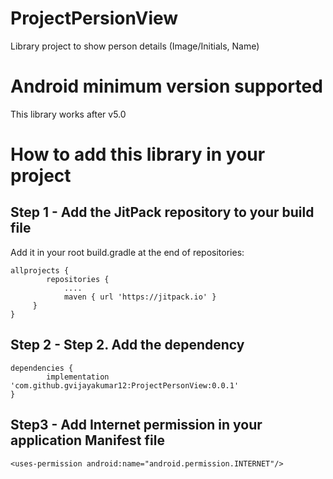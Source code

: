 # ProjectPersionView
Library project to show person details (Image/Initials, Name)

# Android minimum version supported
This library works after v5.0

# How to add this library in your project

## Step 1 - Add the JitPack repository to your build file
Add it in your root build.gradle at the end of repositories:

	allprojects {
    		repositories {    
        		....	
        		maven { url 'https://jitpack.io' }	
   		 }    
	}
  
## Step 2 - Step 2. Add the dependency

	dependencies {
	        implementation 'com.github.gvijayakumar12:ProjectPersonView:0.0.1'		
	}
  
## Step3 - Add Internet permission in your application Manifest file

	<uses-permission android:name="android.permission.INTERNET"/>






  

